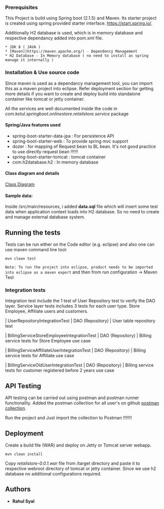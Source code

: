 ### Prerequisites

This Project is build using Spring boot (2.1.5) and Maven. Its starter project is created using spring provided starter interface. https://start.spring.io/.

Additionally H2 database is used, which is in memory database and respective dependancy added into pom.xml file.

```
* JDK 8 ( JAVA )
* [Maven](https://maven.apache.org/) - Dependency Management
* H2 Database - In Memory database ( no need to install as spring manage it internally ) 
```


### Installation & Use source code

Since maven is used as a dependancy management tool, you can import this as a maven project into eclipse. Refer deployment section for getting more details if you want to create and deploy build into standalone container like tomcat or jetty container.

All the services are well documented inside the code in *com.ketul.springboot.onlinestore.retailstore.service* package

#### Spring/Java features used
- spring-boot-starter-data-jpa : For persistence API
- spring-boot-starter-web : To provide spring mvc support
- dozer : for mapping of Request bean to BL bean. It's not good practice to use directly request bean !!!!!!
- spring-boot-starter-tomcat : tomcat container
- com.h2database.h2 : In memory database

#### Class diagram and details
[Class Diagram](https://github.com/ktool/retailstore/blob/master/Class_diagram.png)

#### Sample data:
Inside /src/main/resources, i added **data.sql** file which will insert some test data when application context loads into H2 database. So no need to create and manage external database system.

## Running the tests

Tests can be run either on the Code editor (e.g. eclipse) and also one can use maven command line tool: 
```
mvn clean test
```

``Note: To run the project into eclipse, product needs to be imported into eclipse as a maven export`` and 
then from run configuration -> Maven Test

### Integration tests

Integration test include the 1 test of User Repository test to verify the DAO layer.
Service layer tests includes 3 tests for each user type. Store Employee, Affiliate users and customers. 

| UserRepositoryIntegrationTest | DAO (Repository) | User table repository test 

| BillingServiceStoreEmployeeIntegrationTest | DAO (Repository) | Billing service tests for Store Employee use case

| BillingServiceAffiliateUserIntegrationTest | DAO (Repository) | Billing service tests for Affiliate use case

| BillingServiceOldUserIntegrationTest | DAO (Repository) | Billing service tests for customer registered before 2 years use case

## API Testing
API testing can be carried out using postman and postman runner functionality. Added the postman collection for all user's on github
[postman collection](https://github.com/ktool/retailstore/blob/master/run/Online%20Retail%20App.postman_collection.json).

Run the project and Just import the collection to Postman !!!!!!!

## Deployment

Create a build file (WAR) and deploy on Jetty or Tomcat server webapp.
```
mvn clean install
```
Copy *retailstore-0.0.1.war* file from /target directory and paste it to respective webroot directory of tomcat or jetty container. Since we use h2 database no additional configurations required.

## Authors

* **Rahul Syal**
